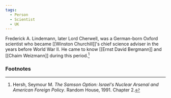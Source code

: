 ```yaml
---
tags:
  - Person
  - Scientist
  - UK
---
```

Frederick A. Lindemann, later Lord Cherwell, was a German-born Oxford scientist who became [[Winston Churchill]]'s chief science adviser in the years before World War II. He came to know [[Ernst David Bergmann]] and [[Chaim Weizmann]] during this period.[^1]

### Footnotes

[^1]: Hersh, Seymour M. *The Samson Option: Israel's Nuclear Arsenal and American Foreign Policy*. Random House, 1991. Chapter 2.